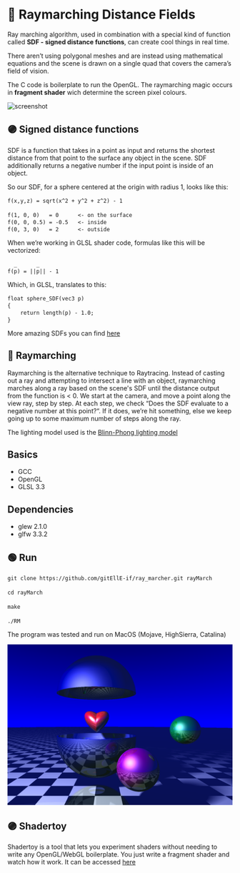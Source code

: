 # 🔵 Raymarching Distance Fields

Ray marching algorithm, used in combination with a special kind of function called **SDF - signed distance functions**, can create cool things in real time.

There aren’t using polygonal meshes and are instead using mathematical equations and the scene is drawn on a single quad that covers the camera’s field of vision.

The C code is boilerplate to run the OpenGL. The raymarching magic occurs in **fragment shader** wich determine the screen pixel colours.

![screenshot](screenshot/rm.gif)

## 🟣 Signed distance functions

SDF is a function that takes in a point as input and returns the shortest distance from that point to the surface any object in the scene. SDF additionally returns a negative number if the input point is inside of an object.

So our SDF, for a sphere centered at the origin with radius 1, looks like this:
```
f(x,y,z) = sqrt(x^2 + y^2 + z^2) - 1

f(1, 0, 0)   = 0      <- on the surface
f(0, 0, 0.5) = -0.5   <- inside
f(0, 3, 0)   = 2      <- outside
```
When we’re working in GLSL shader code, formulas like this will be vectorized:
```
  _      _
f(p) = ||p|| - 1
```
Which, in GLSL, translates to this:
```
float sphere_SDF(vec3 p)
{
	return length(p) - 1.0;
}
```
More amazing SDFs you can find [here](https://iquilezles.org/www/articles/distfunctions/distfunctions.htm)

## 🔵 Raymarching

Raymarching is the alternative technique to Raytracing.
Instead of casting out a ray and attempting to intersect a line with an object, raymarching marches along a ray based on the scene's SDF until the distance output from the function is < 0.
We start at the camera, and move a point along the view ray, step by step. At each step, we check “Does the SDF evaluate to a negative number at this point?“. If it does, we’re hit something, else we keep going up to some maximum number of steps along the ray.

The lighting model used is the [Blinn-Phong lighting model](https://habr.com/ru/post/353054/)

## Basics

- GCC
- OpenGL
- GLSL 3.3

## Dependencies

- glew 2.1.0
- glfw 3.3.2

## 🟢 Run

```
git clone https://github.com/gitEllE-if/ray_marcher.git rayMarch

cd rayMarch

make

./RM
```
The program was tested and run on MacOS (Mojave, HighSierra, Catalina)


![screenshot](screenshot/rm.png)

## 🟣 Shadertoy

Shadertoy is a tool that lets you experiment shaders without needing to write any OpenGL/WebGL boilerplate. You just write a fragment shader and watch how it work.
It can be accessed [here](https://www.shadertoy.com/view/WssfzS)
